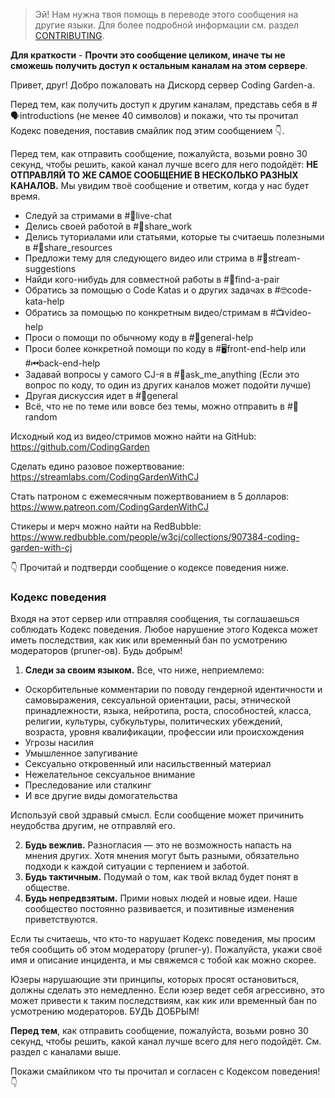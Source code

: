 >Эй! Нам нужна твоя помощь в переводе этого сообщения на другие языки. Для более подробной информации см. раздел [CONTRIBUTING](./CONTRIBUTING.md).

**Для краткости** - **Прочти это сообщение целиком, иначе ты не сможешь получить доступ к остальным каналам на этом сервере**.

Привет, друг! Добро пожаловать на Дискорд сервер Coding Garden-а.

Перед тем, как получить доступ к другим каналам, представь себя в #🗣introductions (не менее 40 символов) и покажи, что ты прочитал Кодекс поведения, поставив смайлик под этим сообщением 👇.

Перед тем, как отправить сообщение, пожалуйста, возьми ровно 30 секунд, чтобы решить, какой канал лучше всего для него подойдёт:
**НЕ ОТПРАВЛЯЙ ТО ЖЕ САМОЕ СООБЩЕНИЕ В НЕСКОЛЬКО РАЗНЫХ КАНАЛОВ.** Мы увидим твоё сообщение и ответим, когда у нас будет время.

* Следуй за стримами в #🔴live-chat
* Делись своей работой в #🎨share_work
* Делись туториалами или статьями, которые ты считаешь полезными в #📖share_resources
* Предложи тему для следующего видео или стрима в #💭stream-suggestions
* Найди кого-нибудь для совместной работы в #👫find-a-pair
* Обратись за помощью о Code Katas и о других задачах в #🤓code-kata-help
* Обратись за помощью по конкретным видео/стримам в #📺video-help
* Проси о помощи по обычному коду в #🌈general-help
* Проси более конкретной помощи по коду в #🖥front-end-help или #⏮back-end-help
* Задавай вопросы у самого CJ-я в #🤔ask_me_anything (Если это вопрос по коду, то один из других каналов может подойти лучше)
* Другая дискуссия идет в #💬general
* Всё, что не по теме или вовсе без темы, можно отправить в #🎲random

Исходный код из видео/стримов можно найти на GitHub: <https://github.com/CodingGarden>

Сделать едино разовое пожертвование: <https://streamlabs.com/CodingGardenWithCJ>

Стать патроном с ежемесячным пожертвованием в 5 долларов: <https://www.patreon.com/CodingGardenWithCJ>

Стикеры и мерч можно найти на RedBubble: <https://www.redbubble.com/people/w3cj/collections/907384-coding-garden-with-cj>

:point_down: Прочитай и подтверди сообщение о кодексе поведения ниже.

### **Кодекс поведения**

Входя на этот сервер или отправляя сообщения, ты соглашаешься соблюдать Кодекс поведения. Любое нарушение этого Кодекса может иметь последствия, как кик или временный бан по усмотрению модераторов (pruner-ов). Будь добрым!

1. **Следи за своим языком.** Все, что ниже, неприемлемо: 
  * Оскорбительные комментарии по поводу гендерной идентичности и самовыражения, сексуальной ориентации, расы, этнической принадлежности, языка, нейротипа, роста, способностей, класса, религии, культуры, субкультуры, политических убеждений, возраста, уровня квалификации, профессии или происхождения
  * Угрозы насилия
  * Умышленное запугивание
  * Сексуально откровенный или насильственный материал
  * Нежелательное сексуальное внимание
  * Преследование или сталкинг
  * И все другие виды домогательства

  Используй свой здравый смысл. Если сообщение может причинить неудобства другим, не отправляй его.

2. **Будь вежлив.** Разногласия — это не возможность напасть на мнения других. Хотя мнения могут быть разными, обязательно подходи к каждой ситуации с терпением и заботой. 
3. **Будь тактичным.** Подумай о том, как твой вклад будет понят в обществе. 
4. **Будь непредвзятым.** Прими новых людей и новые идеи. Наше сообщество постоянно развивается, и позитивные изменения приветствуются.

Если ты считаешь, что кто-то нарушает Кодекс поведения, мы просим тебя сообщить об этом модератору (pruner-у). Пожалуйста, укажи своё имя и описание инцидента, и мы свяжемся с тобой как можно скорее.

Юзеры нарушающие эти принципы, которых просят остановиться, должны сделать это немедленно. Если юзер ведет себя агрессивно, это может привести к таким последствиям, как кик или временный бан по усмотрению модераторов. БУДЬ ДОБРЫМ!

**Перед тем**, как отправить сообщение, пожалуйста, возьми ровно 30 секунд, чтобы решить, какой канал лучше всего для него подойдёт. См. раздел с каналами выше.

Покажи смайликом что ты прочитал и согласен с Кодексом поведения! :point_down:
